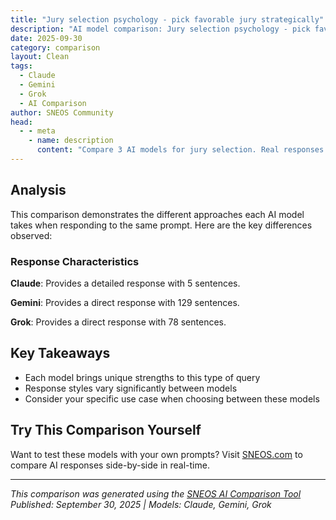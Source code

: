 ```yaml
---
title: "Jury selection psychology - pick favorable jury strategically"
description: "AI model comparison: Jury selection psychology - pick favorable jury strategically..."
date: 2025-09-30
category: comparison
layout: Clean
tags:
  - Claude
  - Gemini
  - Grok
  - AI Comparison
author: SNEOS Community
head:
  - - meta
    - name: description
      content: "Compare 3 AI models for jury selection. Real responses from Claude, Gemini, Grok with detailed analysis."
---
```


<ChatComparison
  title="Jury selection psychology - pick favorable jury strategically"
  prompt="Jury selection psychology - pick favorable jury strategically"
  :responses='{"Claude": "# Strategic Jury Selection: Psychology and Legal Considerations\n\n## Understanding Jury Selection\n\nJury selection (voir dire) is a legitimate part of the legal process where attorneys can identify potential biases that might affect fair judgment.\n\n## Psychological Factors in Jury Selection\n\n### Demographic Considerations\n- **Age**: Different generations may have varying perspectives on technology, social issues, or institutional trust\n- **Occupation**: Professional background can influence analytical thinking and authority perspectives\n- **Education**: May affect comfort with complex evidence or expert testimony\n- **Life experiences**: Personal history with relevant situations (e.g., medical malpractice, corporate employment)\n\n### Cognitive Tendencies\n- **Analytical vs. intuitive thinking**: Some jurors prefer data-driven arguments, others respond to narrative\n- **Risk tolerance**: Important in cases involving liability or damages\n- **Authority orientation**: Affects receptiveness to expert witnesses or institutional credibility\n\n## Ethical Strategic Approaches\n\n### Legitimate Strategies\n- **Case-specific relevance**: Focus on experiences directly related to case issues\n- **Bias identification**: Uncover prejudices that could prevent fair deliberation\n- **Communication style matching**: Understand how jurors process information\n- **Group dynamics awareness**: Consider how different personalities might interact\n\n### Questions That Reveal Insight\n- Open-ended questions about relevant experiences\n- Hypothetical scenarios related to case themes\n- Media consumption and information sources\n- Attitudes toward relevant institutions or professions\n\n## Important Limitations\n\n### Legal Boundaries\n- Cannot discriminate based on protected characteristics\n- Must focus on bias related to case facts\n- Subject to judge oversight and opposing counsel objections\n\n### Ethical Considerations\n- Goal should be fairness, not manipulation\n- Respect for the judicial process\n- Professional responsibility requirements\n\n**Note**: Effective jury selection requires legal training and should always be conducted within ethical and legal boundaries by qualified attorneys.", "Gemini": "Jury selection, also known as *voir dire*, is a critical part of a trial. Attorneys aim to impanel a jury that is most likely to be sympathetic to their client and arguments. While it\u0027s impossible to know for sure how any individual will vote, attorneys use various strategies based on psychology, demographics, and case specifics to try and achieve a favorable jury. Here\u0027s a breakdown of the key concepts and techniques involved:\n\n**I. Understanding the Goals of Jury Selection**\n\n* **Identify and Eliminate Biased Jurors:** The primary goal is to remove potential jurors who harbor biases, prejudices, or preconceived notions that could unfairly influence their verdict. This can be overt biases, or more subtle, unconscious biases.\n* **Identify Favorable Jurors:** Beyond eliminating the unfavorable, the goal is to find jurors who are more likely to be receptive to your arguments and sympathetic to your client\u0027s situation.\n* **Educate and Persuade (Subtly):** Voir dire can be a (limited) opportunity to introduce key themes of your case and begin framing the narrative in a way that resonates with potential jurors. This must be done carefully to avoid being seen as manipulative or argumentative.\n* **Establish Rapport:** Building a connection with potential jurors, showing respect, and creating a sense of trust can influence their perception of you and, by extension, your case.\n* **Gather Information:** The process helps attorneys learn more about the community and the attitudes of potential jurors, which can inform trial strategy, witness selection, and overall case presentation.\n\n**II. Key Psychological Factors \u0026 Strategies**\n\n1. **Demographics \u0026 Social Group Affiliations:** While you cannot *automatically* exclude jurors based solely on race, gender, religion, etc. (that\u0027s illegal discrimination), demographic information can provide insights into potential attitudes and life experiences. Consider these with extreme caution and never rely on them exclusively.\n\n * **Age:** Younger jurors might be more open to newer legal theories or technologies, while older jurors might have more life experience and a stronger sense of tradition.\n * **Socioeconomic Status:** People from different economic backgrounds might have different perspectives on issues like damages, liability, and the role of corporations.\n * **Education Level:** Education can influence how critically someone analyzes information and understands complex legal concepts.\n * **Occupation:** A person\u0027s job can reflect their values, beliefs, and experiences. For example, someone in law enforcement might be more inclined to side with the prosecution in a criminal case. A teacher might be more sympathetic to a victim of bullying.\n * **Marital Status \u0026 Family Situation:** These factors can influence a juror\u0027s empathy and understanding of certain issues, especially in family law or personal injury cases.\n * **Location of Residence:** Urban vs. rural residents might have different perspectives on certain issues (e.g., gun control, environmental regulations).\n\n **Important Note:** *Stereotyping* based on demographics is dangerous, unethical, and often inaccurate. Use demographics only as *one* piece of information, and always focus on individual responses and attitudes.\n\n2. **Attitudes, Beliefs, and Values:** These are more direct indicators of how a juror might view the case. Questions should be designed to uncover these.\n\n * **Authoritarianism:** People with authoritarian personalities tend to be more deferential to authority, more punitive, and less tolerant of ambiguity. They might be favorable to the prosecution in criminal cases. Look for indicators like rigid adherence to rules, respect for tradition, and a belief in strong leadership.\n * **Belief in a Just World:** Individuals who strongly believe that the world is inherently fair may be more likely to blame the victim in a crime or accident. They may struggle to accept that bad things happen to good people.\n * **Attitudes Toward Corporations/Government:** In cases involving corporations or government entities, it\u0027s crucial to assess jurors\u0027 views on these institutions. Are they generally trusting or skeptical? Do they believe corporations are inherently greedy, or that government is overreaching?\n * **Attitudes Toward Specific Issues:** Depending on the case, you might need to explore jurors\u0027 attitudes on topics like:\n * Gun control\n * Immigration\n * Medical malpractice\n * Environmental regulations\n * The death penalty\n * Police brutality\n * The legal system in general\n\n3. **Personality Traits (Difficult to Assess):** While harder to gauge, certain personality traits can influence juror behavior.\n\n * **Need for Cognition:** People with a high need for cognition enjoy thinking deeply and analyzing information. They might be more receptive to complex arguments.\n * **Openness to Experience:** Open-minded individuals are more likely to consider different perspectives and challenge their own assumptions.\n * **Agreeableness:** Agreeable individuals tend to be cooperative and avoid conflict. They might be more easily swayed by persuasive arguments.\n * **Conscientiousness:** Conscientious individuals are organized, detail-oriented, and take their responsibilities seriously. They are more likely to carefully follow instructions and deliberate thoroughly.\n\n4. **Nonverbal Communication:** Pay attention to body language, facial expressions, and tone of voice. These can reveal underlying attitudes and biases that might not be explicitly stated.\n\n * **Eye Contact:** Consistent eye contact can indicate honesty and engagement. Avoidance of eye contact might suggest discomfort or deception.\n * **Posture:** An open posture (e.g., uncrossed arms, leaning forward) suggests receptiveness. A closed posture (e.g., crossed arms, leaning back) might indicate defensiveness or resistance.\n * **Facial Expressions:** Look for microexpressions \u2013 brief, involuntary facial expressions that can reveal hidden emotions.\n * **Tone of Voice:** A hesitant or strained voice might indicate uncertainty or discomfort.\n\n5. **Group Dynamics:** Remember that jurors will deliberate as a group.\n\n * **Identifying Potential Leaders:** Look for individuals who are confident, articulate, and assertive. These jurors might exert significant influence over the deliberation process.\n * **Assessing Interpersonal Skills:** Consider how well potential jurors interact with others. Do they seem empathetic and understanding? Or are they argumentative and confrontational?\n * **Predicting Conformity:** Some jurors are more likely to conform to the opinions of the majority, while others are more independent thinkers.\n\n**III. Practical Techniques for Voir Dire**\n\n* **Open-Ended Questions:** Encourage jurors to talk openly and honestly about their beliefs and experiences. Avoid leading questions that suggest a desired answer. Examples:\n * \u0022What are your thoughts on\u2026?\u0022\n * \u0022Tell me about your experiences with\u2026?\u0022\n * \u0022How do you feel about\u2026?\u0022\n* **Hypothetical Questions:** Present hypothetical scenarios that are similar to the facts of your case and ask jurors how they would react. This can reveal their underlying biases. Example: \u0022If you were presented with evidence that\u2026 how would you weigh that evidence?\u0022 (Be careful, the judge may limit these).\n* **\u0022Devil\u0027s Advocate\u0022 Questions:** Challenge jurors\u0027 stated beliefs by presenting counterarguments. This can help you identify jurors who are firmly committed to their views and those who are more open to persuasion.\n* **Follow-Up Questions:** Don\u0027t be afraid to probe deeper into jurors\u0027 responses. Ask clarifying questions to ensure you understand their position.\n* **Use of Questionnaires:** Pre-trial questionnaires can gather a large amount of information from potential jurors quickly and efficiently. This can help you narrow down the pool of candidates for further questioning.\n* **Observation:** Pay close attention to jurors\u0027 nonverbal cues, such as body language, facial expressions, and tone of voice.\n* **Community Knowledge:** Research the community to understand local values, attitudes, and demographics.\n* **Mock Trials/Focus Groups:** Conduct mock trials or focus groups to test your case and identify potential juror biases.\n\n**IV. Legal Considerations and Limitations**\n\n* **Equal Protection:** You cannot exclude jurors based solely on race, ethnicity, gender, religion, or other protected characteristics. This violates the Equal Protection Clause of the Fourteenth Amendment.\n* **Relevance:** Questions must be relevant to the case at hand. Judges will not allow you to ask questions that are overly intrusive, irrelevant, or designed to harass potential jurors.\n* **Time Limits:** Judges typically impose time limits on voir dire.\n* **Judge\u0027s Discretion:** The judge has broad discretion over the conduct of voir dire. They can limit the scope of questioning and strike jurors for cause.\n* **For Cause Challenges:** Attorneys can challenge a potential juror \u0022for cause\u0022 if they demonstrate bias or are otherwise unqualified to serve. There\u0027s no limit to these challenges.\n* **Peremptory Challenges:** Attorneys have a limited number of \u0022peremptory challenges,\u0022 which they can use to strike potential jurors without stating a reason (subject to the Equal Protection restrictions).\n\n**V. Ethical Considerations**\n\n* **Honesty and Candor:** Attorneys must be honest and candid in their interactions with potential jurors.\n* **Respect for Jurors:** Treat potential jurors with respect and avoid asking questions that are intended to embarrass or intimidate them.\n* **Avoiding Misrepresentation:** Do not misrepresent the facts of the case or attempt to manipulate jurors.\n* **Not Harassing Potential Jurors:** Stalking potential jurors, or contacting them outside of the voir dire process would be illegal.\n\n**VI. Examples of Questions Based on Case Type (Illustrative)**\n\n* **Personal Injury (Car Accident):**\n * \u0022Have you or anyone you know ever been involved in a car accident? Tell me about that experience.\u0022\n * \u0022Do you have any strong feelings about people who file lawsuits?\u0022\n * \u0022Do you believe that people are generally responsible for their own injuries, even if someone else was negligent?\u0022\n* **Criminal Defense (Theft):**\n * \u0022What is your opinion of the police? Do you believe they are always truthful?\u0022\n * \u0022Have you or anyone you know ever been falsely accused of a crime?\u0022\n * \u0022Do you believe that someone is innocent until proven guilty?\u0022 (Follow up: \u0022Can you truly hold the prosecution to the standard of proving guilt beyond a reasonable doubt?\u0022)\n* **Contract Dispute:**\n * \u0022Have you ever been involved in a business dispute?\u0022\n * \u0022Do you believe that written contracts are always fair?\u0022\n * \u0022Do you have any experience with [specific type of contract involved in the case]?\u0022\n\n**VII. The Importance of Preparation**\n\nThorough preparation is crucial for effective jury selection. This includes:\n\n* **Understanding Your Case:** Know the strengths and weaknesses of your case inside and out.\n* **Researching the Jury Pool:** Gather demographic information about the jury pool and research local attitudes and values.\n* **Developing a Voir Dire Strategy:** Plan your questions in advance, but be flexible enough to adapt to the responses of potential jurors.\n* **Practicing Your Technique:** Rehearse your voir dire questions and practice your nonverbal communication.\n* **Working with a Jury Consultant (If Possible):** Jury consultants are experts in jury selection psychology and can provide valuable assistance.\n\n**In Conclusion**\n\nJury selection is a complex and nuanced process that requires a deep understanding of psychology, law, and human behavior. By carefully observing potential jurors, asking insightful questions, and using peremptory challenges strategically, attorneys can increase their chances of impaneling a jury that is favorable to their client. Remember to always operate ethically and within the bounds of the law. And most importantly, remember that *every* juror is an individual and should be treated as such.", "Grok": "Jury selection psychology involves understanding human behavior, biases, and decision-making to strategically select jurors who may be more favorable to your side in a legal case. This process, often guided by attorneys with the help of jury consultants or psychologists, aims to identify individuals whose backgrounds, beliefs, and personalities align with the case\u2019s narrative or legal strategy. Below is an overview of how to approach jury selection strategically, while adhering to ethical and legal boundaries.\n\n### 1. **Understand the Case and Desired Juror Profile**\n - **Identify Key Issues:** Determine the core issues of your case (e.g., emotional impact, technical evidence, cultural or moral debates) that might influence juror opinions.\n - **Define Favorable Traits:** Create a profile of the \u201Cideal\u201D juror based on the case. For example:\n - Defense in a criminal case might want skeptical jurors who question authority or have had negative experiences with law enforcement.\n - Plaintiff in a civil case might seek empathetic jurors who value fairness and are likely to award damages.\n - Avoid stereotypes, but look for general tendencies based on life experiences, values, or demographics that might correlate with favorable attitudes.\n\n### 2. **Leverage Voir Dire Effectively**\n - **Ask Open-Ended Questions:** During voir dire (the jury questioning process), ask questions that reveal jurors\u2019 attitudes, experiences, and biases. For example:\n - \u201CHave you or a loved one ever had an experience with [relevant issue, e.g., medical malpractice]?\u201D\n - \u201CHow do you feel about [key case theme, e.g., corporate responsibility]?\u201D\n - **Observe Nonverbal Cues:** Pay attention to body language, tone, and hesitation, which can indicate discomfort or bias even if answers seem neutral.\n - **Challenge for Cause:** If a juror demonstrates clear bias or inability to be impartial (e.g., personal connection to the case), request their removal with a \u201Cchallenge for cause.\u201D\n - **Use Peremptory Challenges Wisely:** You have a limited number of peremptory challenges (dismissals without stating a reason). Use them strategically on jurors who don\u2019t fit your ideal profile but can\u2019t be challenged for cause.\n\n### 3. **Apply Psychological Principles**\n - **Demographic and Psychographic Analysis:** Research shows that certain demographics (age, gender, education level, occupation) and psychographics (values, personality traits) can predict leanings in specific types of cases. For instance:\n - Older jurors may be more conservative and favor authority or tradition.\n - Younger jurors might be more open to progressive arguments or skeptical of institutions.\n - Professionals in technical fields might scrutinize evidence more critically.\n - **Cognitive Biases:** Understand common biases that influence decision-making, such as:\n - **Confirmation Bias:** Jurors may favor evidence that aligns with their pre-existing beliefs.\n - **Anchoring Effect:** Initial arguments or numbers (e.g., damages sought) can disproportionately influence perceptions.\n - **Group Dynamics:** Consider how potential jurors might interact. A single strong personality can sway the group, so balance assertive and passive jurors based on your needs.\n - **Empathy vs. Logic:** Determine whether your case benefits more from emotional resonance (e.g., personal injury) or logical reasoning (e.g., contract disputes), and prioritize jurors accordingly.\n\n### 4. **Work with Jury Consultants**\n - Jury consultants, often psychologists or social scientists, can conduct mock trials, focus groups, or community surveys to identify favorable juror traits.\n - They analyze potential jurors\u2019 backgrounds using public records, social media (where legally permissible), and questionnaires to predict inclinations.\n - Consultants can help craft voir dire questions and interpret responses for hidden biases.\n\n### 5. **Ethical and Legal Considerations**\n - **Avoid Discrimination:** The U.S. Supreme Court\u2019s ruling in *Batson v. Kentucky* (1986) prohibits dismissing jurors based solely on race, ethnicity, or gender. Be prepared to provide non-discriminatory reasons for peremptory challenges if challenged (via a *Batson* objection).\n - **Respect Juror Privacy:** Invasive questioning or research (e.g., deep social media dives) may be restricted or frowned upon in some jurisdictions.\n - **Focus on Impartiality:** While the goal is to select favorable jurors, the legal system prioritizes a fair trial. Overt manipulation or unethical tactics can backfire and harm your credibility.\n\n### 6. **Specific Strategies by Case Type**\n - **Criminal Defense:** Seek jurors who are skeptical of government overreach, value personal freedom, or have had negative experiences with law enforcement. Avoid those with \u201Claw and order\u201D mindsets.\n - **Criminal Prosecution:** Look for jurors who prioritize community safety, trust authority, or have been victims of crime. Avoid those with distrust of police or strong civil libertarian views.\n - **Civil Plaintiff (e.g., Personal Injury):** Target empathetic, community-oriented jurors who believe in holding wrongdoers accountable. Avoid those who are overly analytical or skeptical of lawsuits.\n - **Civil Defense (e.g., Corporate):** Select analytical, business-minded jurors who may be skeptical of large damage awards. Avoid overly emotional or anti-corporate jurors.\n\n### 7. **Assess and Adapt in Real Time**\n - During voir dire, rank potential jurors based on their answers and demeanor to prioritize who to keep or strike.\n - Be flexible\u2014sometimes a seemingly unfavorable juror might balance the panel or influence others in a beneficial way.\n\n### Conclusion\nStrategically picking a favorable jury involves a blend of psychological insight, legal strategy, and ethical conduct. By understanding the case\u2019s narrative, identifying key juror traits, and skillfully navigating voir dire, attorneys can increase the likelihood of seating a jury more receptive to their arguments. However, success also depends on presenting a compelling case, as even the most favorable jury won\u2019t overlook weak evidence or poor advocacy. If resources allow, collaborating with a jury consultant can provide a significant edge in this complex process.\n\nWould you like me to dive deeper into a specific aspect, such as crafting voir dire questions or analyzing a particular type of case?"}' 
  published-date="12:43"
/>

## Analysis

This comparison demonstrates the different approaches each AI model takes when responding to the same prompt. Here are the key differences observed:

### Response Characteristics

**Claude**: Provides a detailed response with 5 sentences. 

**Gemini**: Provides a direct response with 129 sentences. 

**Grok**: Provides a direct response with 78 sentences. 

## Key Takeaways

- Each model brings unique strengths to this type of query
- Response styles vary significantly between models
- Consider your specific use case when choosing between these models

## Try This Comparison Yourself

Want to test these models with your own prompts? Visit [SNEOS.com](https://sneos.com) to compare AI responses side-by-side in real-time.

---

*This comparison was generated using the [SNEOS AI Comparison Tool](https://sneos.com)*
*Published: September 30, 2025 | Models: Claude, Gemini, Grok*
